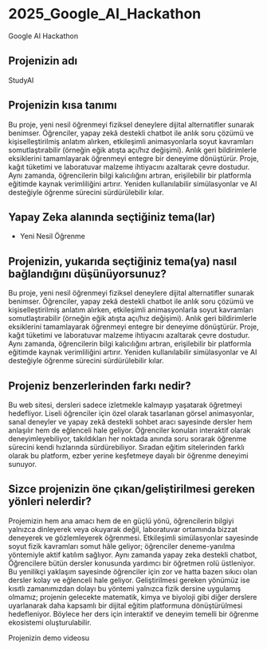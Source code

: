 # 2025_Google_AI_Hackathon
Google AI Hackathon

## Projenizin adı
StudyAI

## Projenizin kısa tanımı
Bu proje, yeni nesil öğrenmeyi fiziksel deneylere dijital alternatifler sunarak benimser. Öğrenciler, yapay zekâ destekli chatbot ile anlık soru çözümü ve kişiselleştirilmiş anlatım alırken, etkileşimli animasyonlarla soyut kavramları somutlaştırabilir (örneğin eğik atışta açı/hız değişimi). Anlık geri bildirimlerle eksiklerini tamamlayarak öğrenmeyi entegre bir deneyime dönüştürür. Proje, kağıt tüketimi ve laboratuvar malzeme ihtiyacını azaltarak çevre dostudur. Aynı zamanda, öğrencilerin bilgi kalıcılığını artıran, erişilebilir bir platformla eğitimde kaynak verimliliğini artırır. Yeniden kullanılabilir simülasyonlar ve AI desteğiyle öğrenme sürecini sürdürülebilir kılar. 

## Yapay Zeka alanında seçtiğiniz tema(lar)
- Yeni Nesil Öğrenme

## Projenizin, yukarıda seçtiğiniz tema(ya) nasıl bağlandığını düşünüyorsunuz?
Bu proje, yeni nesil öğrenmeyi fiziksel deneylere dijital alternatifler sunarak benimser. Öğrenciler, yapay zekâ destekli chatbot ile anlık soru çözümü ve kişiselleştirilmiş anlatım alırken, etkileşimli animasyonlarla soyut kavramları somutlaştırabilir (örneğin eğik atışta açı/hız değişimi). Anlık geri bildirimlerle eksiklerini tamamlayarak öğrenmeyi entegre bir deneyime dönüştürür. Proje, kağıt tüketimi ve laboratuvar malzeme ihtiyacını azaltarak çevre dostudur. Aynı zamanda, öğrencilerin bilgi kalıcılığını artıran, erişilebilir bir platformla eğitimde kaynak verimliliğini artırır. Yeniden kullanılabilir simülasyonlar ve AI desteğiyle öğrenme sürecini sürdürülebilir kılar.

## Projeniz benzerlerinden farkı nedir?
Bu web sitesi, dersleri sadece izletmekle kalmayıp yaşatarak öğretmeyi hedefliyor. Liseli öğrenciler için özel olarak tasarlanan görsel animasyonlar, sanal deneyler ve yapay zekâ destekli sohbet aracı sayesinde dersler hem anlaşılır hem de eğlenceli hale geliyor. Öğrenciler konuları interaktif olarak deneyimleyebiliyor, takıldıkları her noktada anında soru sorarak öğrenme sürecini kendi hızlarında sürdürebiliyor. Sıradan eğitim sitelerinden farklı olarak bu platform, ezber yerine keşfetmeye dayalı bir öğrenme deneyimi sunuyor.

## Sizce projenizin öne çıkan/geliştirilmesi gereken yönleri nelerdir?
Projemizin hem ana amacı hem de en güçlü yönü, öğrencilerin bilgiyi yalnızca dinleyerek veya okuyarak değil, laboratuvar ortamında bizzat deneyerek ve gözlemleyerek öğrenmesi. Etkileşimli simülasyonlar sayesinde soyut fizik kavramları somut hâle geliyor; öğrenciler deneme-yanılma yöntemiyle aktif katılım sağlıyor. Aynı zamanda yapay zeka destekli chatbot, Öğrencilere bütün dersler konusunda yardımcı bir öğretmen rolü üstleniyor. Bu yenilikçi yaklaşım sayesinde öğrenciler için zor ve hatta bazen sıkıcı olan dersler kolay ve eğlenceli hale geliyor. 
Geliştirilmesi gereken yönümüz ise kısıtlı zamanımızdan dolayı bu yöntemi yalnızca fizik dersine uygulamış olmamız; projenin gelecekte matematik, kimya ve biyoloji gibi diğer derslere uyarlanarak daha kapsamlı bir dijital eğitim platformuna dönüştürülmesi hedefleniyor. Böylece her ders için interaktif ve deneyim temelli bir öğrenme ekosistemi oluşturulabilir.

Projenizin demo videosu

